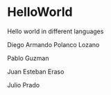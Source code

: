 # HelloWorld
Hello world in different languages

Diego Armando Polanco Lozano

Pablo Guzman

Juan Esteban Eraso 

Julio Prado

